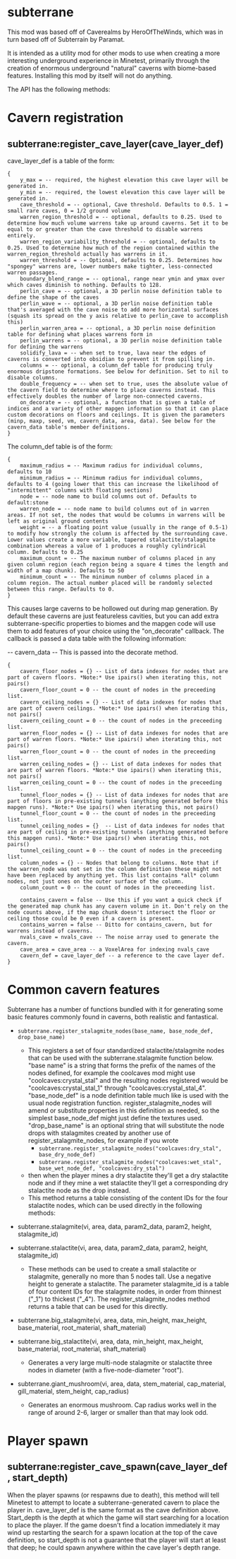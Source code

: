 # subterrane

This mod was based off of Caverealms by HeroOfTheWinds, which was in turn based off of Subterrain by Paramat.

It is intended as a utility mod for other mods to use when creating a more interesting underground experience in Minetest, primarily through the creation of enormous underground "natural" caverns with biome-based features. Installing this mod by itself will not do anything.

The API has the following methods:

# Cavern registration 

## subterrane:register_cave_layer(cave_layer_def)

cave_layer_def is a table of the form:

```
{
	y_max = -- required, the highest elevation this cave layer will be generated in.
	y_min = -- required, the lowest elevation this cave layer will be generated in.
	cave_threshold = -- optional, Cave threshold. Defaults to 0.5. 1 = small rare caves, 0 = 1/2 ground volume
	warren_region_threshold = -- optional, defaults to 0.25. Used to determine how much volume warrens take up around caverns. Set it to be equal to or greater than the cave threshold to disable warrens entirely.
	warren_region_variability_threshold = -- optional, defaults to 0.25. Used to determine how much of the region contained within the warren_region_threshold actually has warrens in it.
	warren_threshold = -- Optional, defaults to 0.25. Determines how "spongey" warrens are, lower numbers make tighter, less-connected warren passages.
	boundary_blend_range = -- optional, range near ymin and ymax over which caves diminish to nothing. Defaults to 128.
	perlin_cave = -- optional, a 3D perlin noise definition table to define the shape of the caves
	perlin_wave = -- optional, a 3D perlin noise definition table that's averaged with the cave noise to add more horizontal surfaces (squash its spread on the y axis relative to perlin_cave to accomplish this)
	perlin_warren_area = -- optional, a 3D perlin noise definition table for defining what places warrens form in
	perlin_warrens = -- optional, a 3D perlin noise definition table for defining the warrens
	solidify_lava = -- when set to true, lava near the edges of caverns is converted into obsidian to prevent it from spilling in.
	columns = -- optional, a column_def table for producing truly enormous dripstone formations. See below for definition. Set to nil to disable columns.
	double_frequency = -- when set to true, uses the absolute value of the cavern field to determine where to place caverns instead. This effectively doubles the number of large non-connected caverns.
	on_decorate = -- optional, a function that is given a table of indices and a variety of other mapgen information so that it can place custom decorations on floors and ceilings. It is given the parameters (minp, maxp, seed, vm, cavern_data, area, data). See below for the cavern_data table's member definitions.
}
```

The column_def table is of the form:

```
{
	maximum_radius = -- Maximum radius for individual columns, defaults to 10
	minimum_radius = -- Minimum radius for individual columns, defaults to 4 (going lower that this can increase the likelihood of "intermittent" columns with floating sections)
	node = -- node name to build columns out of. Defaults to default:stone
	warren_node = -- node name to build columns out of in warren areas. If not set, the nodes that would be columns in warrens will be left as original ground contents
	weight = -- a floating point value (usually in the range of 0.5-1) to modify how strongly the column is affected by the surrounding cave. Lower values create a more variable, tapered stalactite/stalagmite combination whereas a value of 1 produces a roughly cylindrical column. Defaults to 0.25
	maximum_count = -- The maximum number of columns placed in any given column region (each region being a square 4 times the length and width of a map chunk). Defaults to 50
	minimum_count = -- The minimum number of columns placed in a column region. The actual number placed will be randomly selected between this range. Defaults to 0.
}
```


This causes large caverns to be hollowed out during map generation. By default these caverns are just featureless cavities, but you can add extra subterrane-specific properties to biomes and the mapgen code will use them to add features of your choice using the "on_decorate" callback. The callback is passed a data table with the following information:

-- cavern_data -- This is passed into the decorate method.
```
{
	cavern_floor_nodes = {} -- List of data indexes for nodes that are part of cavern floors. *Note:* Use ipairs() when iterating this, not pairs()
	cavern_floor_count = 0 -- the count of nodes in the preceeding list.
	cavern_ceiling_nodes = {} -- List of data indexes for nodes that are part of cavern ceilings. *Note:* Use ipairs() when iterating this, not pairs()
	cavern_ceiling_count = 0 -- the count of nodes in the preceeding list.
	warren_floor_nodes = {} -- List of data indexes for nodes that are part of warren floors. *Note:* Use ipairs() when iterating this, not pairs()
	warren_floor_count = 0 -- the count of nodes in the preceeding list.
	warren_ceiling_nodes = {} -- List of data indexes for nodes that are part of warren floors. *Note:* Use ipairs() when iterating this, not pairs()
	warren_ceiling_count = 0 -- the count of nodes in the preceeding list.
	tunnel_floor_nodes = {} -- List of data indexes for nodes that are part of floors in pre-existing tunnels (anything generated before this mapgen runs). *Note:* Use ipairs() when iterating this, not pairs()
	tunnel_floor_count = 0 -- the count of nodes in the preceeding list.
	tunnel_ceiling_nodes = {}  -- List of data indexes for nodes that are part of ceiling in pre-existing tunnels (anything generated before this mapgen runs). *Note:* Use ipairs() when iterating this, not pairs()
	tunnel_ceiling_count = 0 -- the count of nodes in the preceeding list.
	column_nodes = {} -- Nodes that belong to columns. Note that if the warren_node was not set in the column definition these might not have been replaced by anything yet. This list contains *all* column nodes, not just ones on the outer surface of the column.
	column_count = 0 -- the count of nodes in the preceeding list.

	contains_cavern = false -- Use this if you want a quick check if the generated map chunk has any cavern volume in it. Don't rely on the node counts above, if the map chunk doesn't intersect the floor or ceiling those could be 0 even if a cavern is present.
	contains_warren = false -- Ditto for contains_cavern, but for warrens instead of caverns.
	nvals_cave = nvals_cave -- The noise array used to generate the cavern.
	cave_area = cave_area -- a VoxelArea for indexing nvals_cave
	cavern_def = cave_layer_def -- a reference to the cave layer def.
}
```

# Common cavern features

Subterrane has a number of functions bundled with it for generating some basic features commonly found in caverns, both realistic and fantastical.

* `subterrane.register_stalagmite_nodes(base_name, base_node_def, drop_base_name)`
	* This registers a set of four standardized stalactite/stalagmite nodes that can be used with the subterrane.stalagmite function below. "base name" is a string that forms the prefix of the names of the nodes defined, for example the coolcaves mod might use "coolcaves:crystal_stal" and the resulting nodes registered would be "coolcaves:crystal_stal_1" through "coolcaves:crystal_stal_4". "base_node_def" is a node definition table much like is used with the usual node registration function. register_stalagmite_nodes will amend or substitute properties in this definition as needed, so the simplest base_node_def might just define the textures used. "drop_base_name" is an optional string that will substitute the node drops with stalagmites created by another use of register_stalagmite_nodes, for example if you wrote
		* `subterrane.register_stalagmite_nodes("coolcaves:dry_stal", base_dry_node_def)`
		* `subterrane.register_stalagmite_nodes("coolcaves:wet_stal", base_wet_node_def, "coolcaves:dry_stal")`
	* then when the player mines a dry stalactite they'll get a dry stalactite node and if they mine a wet stalactite they'll get a corresponding dry stalactite node as the drop instead.
	* This method returns a table consisting of the content IDs for the four stalactite nodes, which can be used directly in the following methods:

* subterrane.stalagmite(vi, area, data, param2_data, param2, height, stalagmite_id)
* subterrane.stalactite(vi, area, data, param2_data, param2, height, stalagmite_id)
	* These methods can be used to create a small stalactite or stalagmite, generally no more than 5 nodes tall. Use a negative height to generate a stalactite. The parameter stalagmite_id is a table of four content IDs for the stalagmite nodes, in order from thinnest ("_1") to thickest ("_4"). The register_stalagmite_nodes method returns a table that can be used for this directly.

* subterrane.big_stalagmite(vi, area, data, min_height, max_height, base_material, root_material, shaft_material)
* subterrane.big_stalactite(vi, area, data, min_height, max_height, base_material, root_material, shaft_material)
	* Generates a very large multi-node stalagmite or stalactite three nodes in diameter (with a five-node-diameter "root").

* subterrane.giant_mushroom(vi, area, data, stem_material, cap_material, gill_material, stem_height, cap_radius)
	* Generates an enormous mushroom. Cap radius works well in the range of around 2-6, larger or smaller than that may look odd.

# Player spawn

## subterrane:register_cave_spawn(cave_layer_def, start_depth)

When the player spawns (or respawns due to death), this method will tell Minetest to attempt to locate a subterrane-generated cavern to place the player in. cave_layer_def is the same format as the cave definition above. Start_depth is the depth at which the game will start searching for a location to place the player. If the game doesn't find a location immediately it may wind up restarting the search for a spawn location at the top of the cave definition, so start_depth is not a guarantee that the player will start at least that deep; he could spawn anywhere within the cave layer's depth range.